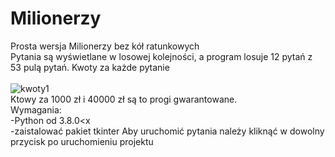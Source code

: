 # Milionerzy
Prosta wersja Milionerzy bez kół ratunkowych
<br>
Pytania są wyświetlane w losowej kolejności, a program losuje 12 pytań z 53 pulą pytań.
<btr>
 Kwoty za każde pytanie
<br>  
  ![kwoty1](https://user-images.githubusercontent.com/64191750/171999266-e43cc453-f5b0-4241-9b5a-21f03655e7ac.png)
<br>
Ktowy za 1000 zł i 40000 zł są to progi gwarantowane.
<br>
Wymagania:
<br>
-Python od 3.8.0<x                   
-zaistalować pakiet tkinter
Aby uruchomić pytania należy kliknąć w dowolny przycisk po uruchomieniu projektu
